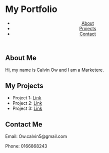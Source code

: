 <!DOCTYPE html>
<html>
<Head>
  <h1>My Portfolio</h1>
</head>
<body>
  <header>
    <nav>
      <ul>
        <li><a href="#about">About</a></li>
        <li><a href="#projects">Projects</a></li>
        <li><a href="#contact">Contact</a></li>
      </ul>
    </nav>
  </header>
  <main>
    <section id="about">
      <h1>About Me</h1>
      <p>Hi, my name is Calvin Ow and I am a Marketere.</p>
    </section>
    <section id="projects">
      <h1>My Projects</h1>
      <ul>
        <li>Project 1: <a href="#">Link</a></li>
        <li>Project 2: <a href="#">Link</a></li>
        <li>Project 3: <a href="#">Link</a></li>
      </ul>
    </section>
    <section id="contact">
      <h1>Contact Me</h1>
      <p>Email: Ow.calvin5@gmail.com</p>
      <p>Phone: 0166868243</p>
    </section>
  </main>
</body>
</html>
